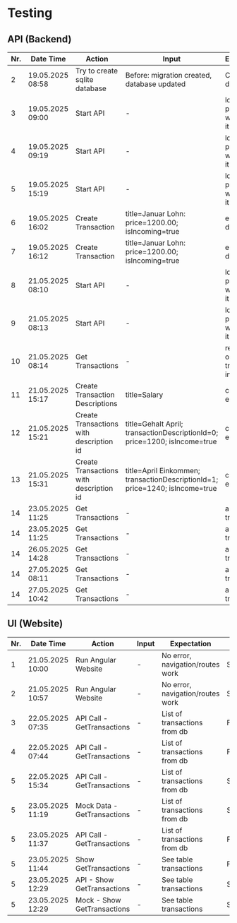 # Testing

## API (Backend)

| Nr. | Date Time        | Action                                  | Input                                                                        | Expectation                                    | Status    |
| --- | ---------------- | --------------------------------------- | ---------------------------------------------------------------------------- | ---------------------------------------------- | --------- |
| 2   | 19.05.2025 08:58 | Try to create sqlite database           | Before: migration created, database updated                                  | Creates a db file                              | Failed    |
| 3   | 19.05.2025 09:00 | Start API                               | -                                                                            | localhost page opens with api and it's methods | Failed    |
| 4   | 19.05.2025 09:19 | Start API                               | -                                                                            | localhost page opens with api and it's methods | Succeeded |
| 5   | 19.05.2025 15:19 | Start API                               | -                                                                            | localhost page opens with api and it's methods | Succeeded |
| 6   | 19.05.2025 16:02 | Create Transaction                      | title=Januar Lohn: price=1200.00; isIncoming=true                            | eintrag in db                                  | Failed    |
| 7   | 19.05.2025 16:12 | Create Transaction                      | title=Januar Lohn: price=1200.00; isIncoming=true                            | eintrag in db                                  | Succeeded |
| 8   | 21.05.2025 08:10 | Start API                               | -                                                                            | localhost page opens with api and it's methods | Failed    |
| 9   | 21.05.2025 08:13 | Start API                               | -                                                                            | localhost page opens with api and it's methods | Succeeded |
| 10  | 21.05.2025 08:14 | Get Transactions                        | -                                                                            | return the one current transaction in db file  | Succeeded |
| 11  | 21.05.2025 15:17 | Create Transaction Descriptions         | title=Salary                                                                 | create new entry in db                         | Succeeded |
| 12  | 21.05.2025 15:21 | Create Transactions with description id | title=Gehalt April; transactionDescriptionId=0; price=1200; isIncome=true    | create new entry in db                         | Failed    |
| 13  | 21.05.2025 15:31 | Create Transactions with description id | title=April Einkommen; transactionDescriptionId=1; price=1240; isIncome=true | create new entry in db                         | Succeed   |
| 14  | 23.05.2025 11:25 | Get Transactions                        | -                                                                            | array of transactions                          | Failed    |
| 14  | 23.05.2025 11:25 | Get Transactions                        | -                                                                            | array of transactions                          | Succeeded |
| 14  | 26.05.2025 14:28 | Get Transactions                        | -                                                                            | array of transactions                          | Failed    |
| 14  | 27.05.2025 08:11 | Get Transactions                        | -                                                                            | array of transactions                          | Failed    |
| 14  | 27.05.2025 10:42 | Get Transactions                        | -                                                                            | array of transactions                          | Succeeded |

## UI (Website)

| Nr. | Date Time        | Action                      | Input | Expectation                      | Status    |
| --- | ---------------- | --------------------------- | ----- | -------------------------------- | --------- |
| 1   | 21.05.2025 10:00 | Run Angular Website         | -     | No error, navigation/routes work | Succeeded |
| 2   | 21.05.2025 10:57 | Run Angular Website         | -     | No error, navigation/routes work | Succeeded |
| 3   | 22.05.2025 07:35 | API Call - GetTransactions  | -     | List of transactions from db     | Failed    |
| 4   | 22.05.2025 07:44 | API Call - GetTransactions  | -     | List of transactions from db     | Failed    |
| 5   | 22.05.2025 15:34 | API Call - GetTransactions  | -     | List of transactions from db     | Succeed   |
| 5   | 23.05.2025 11:19 | Mock Data - GetTransactions | -     | List of transactions from db     | Succeed   |
| 5   | 23.05.2025 11:37 | API Call - GetTransactions  | -     | List of transactions from db     | Failed    |
| 5   | 23.05.2025 11:44 | Show GetTransactions        | -     | See table transactions           | Failed    |
| 5   | 23.05.2025 12:29 | API - Show GetTransactions  | -     | See table transactions           | Succeed   |
| 5   | 23.05.2025 12:29 | Mock - Show GetTransactions | -     | See table transactions           | Succeed   |
